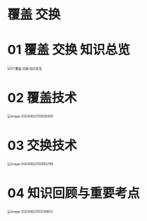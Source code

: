 # 覆盖 交换



# 01 覆盖 交换 知识总览

<img src="https://cvp.oss-cn-shanghai.aliyuncs.com/picgo/202406221057712.png" alt="01 覆盖 交换 知识总览" style="zoom:50%;" />



# 02 覆盖技术

<img src="https://cvp.oss-cn-shanghai.aliyuncs.com/picgo/202406221108750.png" alt="image-20240622110826308" style="zoom: 50%;" />



# 03 交换技术

<img src="https://cvp.oss-cn-shanghai.aliyuncs.com/picgo/202406221508187.png" alt="image-20240622150852788" style="zoom:50%;" />



# 04 知识回顾与重要考点

<img src="https://cvp.oss-cn-shanghai.aliyuncs.com/picgo/202406221512734.png" alt="image-20240622151258603" style="zoom:50%;" />
